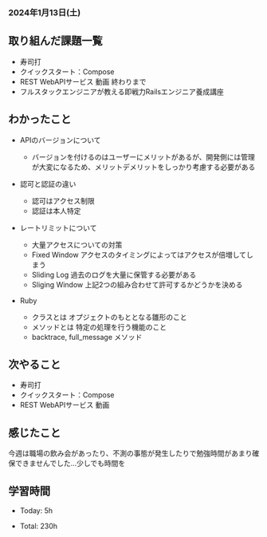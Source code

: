 ### 2024年1月13日(土)

## 取り組んだ課題一覧

- 寿司打
- クイックスタート：Compose
- REST WebAPIサービス 動画 終わりまで
- フルスタックエンジニアが教える即戦力Railsエンジニア養成講座

## わかったこと

- APIのバージョンについて
  - バージョンを付けるのはユーザーにメリットがあるが、開発側には管理が大変になるため、メリットデメリットをしっかり考慮する必要がある
- 認可と認証の違い
  - 認可はアクセス制限
  - 認証は本人特定
- レートリミットについて
  - 大量アクセスについての対策
  - Fixed Window
    アクセスのタイミングによってはアクセスが倍増してしまう
  - Sliding Log
    過去のログを大量に保管する必要がある
  - Sliging Window
    上記2つの組み合わせて許可するかどうかを決める

- Ruby
  - クラスとは
  オプジェクトのもととなる雛形のこと
  - メソッドとは
  特定の処理を行う機能のこと
  - backtrace, full_message メソッド


## 次やること

- 寿司打
- クイックスタート：Compose
- REST WebAPIサービス 動画


## 感じたこと

今週は職場の飲み会があったり、不測の事態が発生したりで勉強時間があまり確保できませんでした…少しでも時間を

## 学習時間

- Today: 5h

- Total: 230h